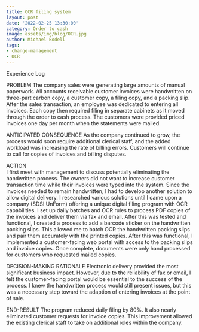```yaml
---
title: OCR filing system
layout: post
date: '2022-02-25 13:30:00'
category: Order to cash
image: assets/img/blog/OCR.jpg
author: Michael Bodell
tags:
- change-management
- OCR
---
```


Experience Log

PROBLEM
The company sales were generating large amounts of manual paperwork. All accounts receivable customer invoices were handwritten on three-part carbon copy, a customer copy, a filing copy, and a packing slip. After the sales transaction, an employee was dedicated to entering all invoices. Each copy then required filing in separate cabinets as it moved through the order to cash process.  The customers were provided priced invoices one day per month when the statements were mailed.

ANTICIPATED CONSEQUENCE
As the company continued to grow, the process would soon require additional clerical staff, and the added workload was increasing the rate of billing errors. Customers will continue to call for copies of invoices and billing disputes. 

ACTION	
I first meet with management to discuss potentially eliminating the handwritten process. The owners did not want to increase customer transaction time while their invoices were typed into the system. Since the invoices needed to remain handwritten, I had to develop another solution to allow digital delivery. I researched various solutions until I came upon a company (SDSI UnForm)  offering a unique digital filing program with OCR capabilities. 
I set up daily batches and OCR rules to process PDF copies of the invoices and deliver them via fax and email. After this was tested and functional, I created a process to add a barcode sticker on the handwritten packing slips. This allowed me to batch OCR the handwritten packing slips and pair them accurately with the printed copies. 
After this was functional, I implemented a customer-facing web portal with access to the packing slips and invoice copies. Once complete, documents were only hand processed for customers who requested mailed copies. 

DECISION-MAKING RATIONALE
Electronic delivery provided the most significant business impact. However, due to the reliability of fax or email, I felt the customer-facing portal would be essential to the success of the process. I knew the handwritten process would still present issues, but this was a necessary step toward the adaption of entering invoices at the point of sale. 

END-RESULT
The program reduced daily filing by 80%. It also nearly eliminated customer requests for invoice copies. This improvement allowed the existing clerical staff to take on additional roles within the company.
